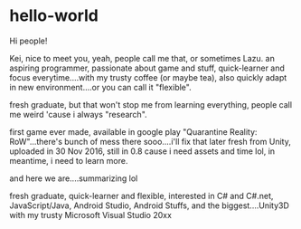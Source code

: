 # hello-world

Hi people!

Kei, nice to meet you, yeah, people call me that, or sometimes Lazu. 
an aspiring programmer, passionate about game and stuff, quick-learner and focus everytime....with my trusty coffee (or maybe tea), also quickly adapt in new environment....or you can call it "flexible".

fresh graduate, but that won't stop me from learning everything, people call me weird 'cause i always "research".

first game ever made, available in google play "Quarantine Reality: RoW"...there's bunch of mess there sooo....i'll fix that later
fresh from Unity, uploaded in 30 Nov 2016, still in 0.8 cause i need assets and time lol, in meantime, i need to learn more.

and here we are....summarizing lol

fresh graduate, quick-learner and flexible, interested in C# and C#.net, JavaScript/Java, Android Studio, Android Stuffs, and the biggest....Unity3D with my trusty Microsoft Visual Studio 20xx
